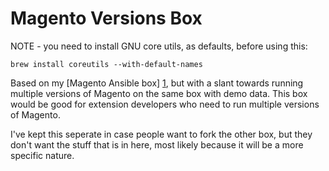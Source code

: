# Magento Versions Box

NOTE - you need to install GNU core utils, as defaults, before using this:

    brew install coreutils --with-default-names

Based on my [Magento Ansible box] [1], but with a slant towards running
multiple versions of Magento on the same box with demo data. This box would be
good for extension developers who need to run multiple versions of Magento.

I've kept this seperate in case people want to fork the other box, but they
don't want the stuff that is in here, most likely because it will be a more
specific nature.


[1]: https://github.com/mikewhitby/magento-ansible "Magento Ansible"
